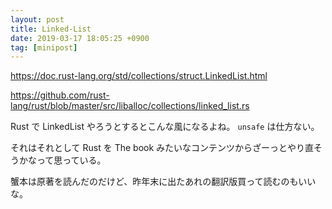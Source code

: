 ```yaml
---
layout: post
title: Linked-List
date: 2019-03-17 18:05:25 +0900
tag: [minipost]
---
```


https://doc.rust-lang.org/std/collections/struct.LinkedList.html

https://github.com/rust-lang/rust/blob/master/src/liballoc/collections/linked_list.rs

Rust で LinkedList やろうとするとこんな風になるよね。 `unsafe` は仕方ない。

それはそれとして Rust を The book みたいなコンテンツからざーっとやり直そうかなって思っている。

蟹本は原著を読んだのだけど、昨年末に出たあれの翻訳版買って読むのもいいな。
